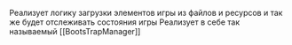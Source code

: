 Реализует логику загрузки элементов игры из файлов и ресурсов и так же будет отслеживать состояния игры 
Реализует в себе так называемый [[BootsTrapManager]]